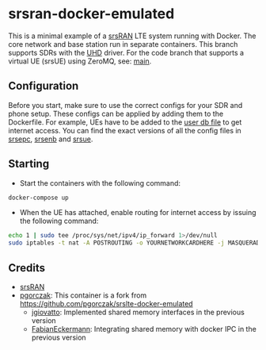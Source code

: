 # srsran-docker-emulated
This is a minimal example of a
[srsRAN](https://github.com/srsran/srsRAN) LTE system running with
Docker. The core network and base station run in separate
containers. This branch supports SDRs with the
[UHD](https://github.com/EttusResearch/uhd) driver. For the code
branch that supports a virtual UE (srsUE) using ZeroMQ, see:
[main](https://github.com/jwijenbergh/srsran-docker-emulated/tree/main).

## Configuration
Before you start, make sure to use the correct configs for your SDR
and phone setup. These configs can be applied by adding them to the
Dockerfile. For example, UEs have to be added to the [user db
file](https://github.com/srsran/srsRAN/blob/master/srsepc/user_db.csv.example)
to get internet access.
You can find the exact versions of all the config files in [srsepc], [srsenb] and [srsue].

[srsepc]: https://github.com/srsran/srsRAN/tree/5275f33360f1b3f1ee8d1c4d9ae951ac7c4ecd4e/srsepc
[srsenb]: https://github.com/srsran/srsRAN/tree/5275f33360f1b3f1ee8d1c4d9ae951ac7c4ecd4e/srsenb
[srsue]: https://github.com/srsran/srsRAN/tree/5275f33360f1b3f1ee8d1c4d9ae951ac7c4ecd4e/srsue

## Starting
- Start the containers with the following command:

```bash
docker-compose up
```

- When the UE has attached, enable routing for internet access by issuing the following command:
```bash
echo 1 | sudo tee /proc/sys/net/ipv4/ip_forward 1>/dev/null
sudo iptables -t nat -A POSTROUTING -o YOURNETWORKCARDHERE -j MASQUERADE
```

## Credits
* [srsRAN](https://github.com/srsran/srsRAN)
* [pgorczak](https://github.com/pgorczak): This container is a fork from https://github.com/pgorczak/srslte-docker-emulated
  - [jgiovatto](https://github.com/jgiovatto): Implemented shared memory interfaces in the previous version
  - [FabianEckermann](https://github.com/FabianEckermann): Integrating shared memory with docker IPC in the previous version
